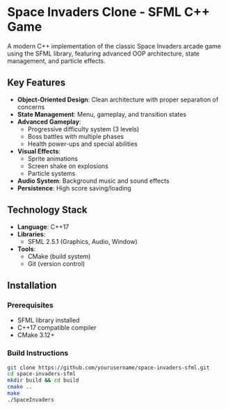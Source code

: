 # Space Invaders Clone - SFML C++ Game


A modern C++ implementation of the classic Space Invaders arcade game using the SFML library, featuring advanced OOP architecture, state management, and particle effects.

## Key Features

- **Object-Oriented Design**: Clean architecture with proper separation of concerns
- **State Management**: Menu, gameplay, and transition states
- **Advanced Gameplay**:
  - Progressive difficulty system (3 levels)
  - Boss battles with multiple phases
  - Health power-ups and special abilities
- **Visual Effects**:
  - Sprite animations
  - Screen shake on explosions
  - Particle systems
- **Audio System**: Background music and sound effects
- **Persistence**: High score saving/loading

## Technology Stack

- **Language**: C++17
- **Libraries**:
  - SFML 2.5.1 (Graphics, Audio, Window)
- **Tools**:
  - CMake (build system)
  - Git (version control)

## Installation

### Prerequisites
- SFML library installed
- C++17 compatible compiler
- CMake 3.12+

### Build Instructions
```bash
git clone https://github.com/yourusername/space-invaders-sfml.git
cd space-invaders-sfml
mkdir build && cd build
cmake ..
make
./SpaceInvaders
